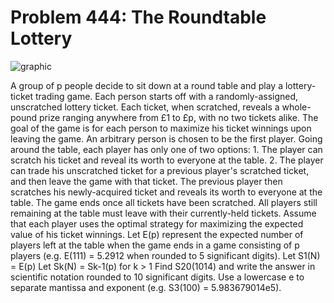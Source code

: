 # Problem 444: The Roundtable Lottery

![graphic](img444.gif)

A group of p people decide to sit down at a round table and play a
lottery-ticket trading game. Each person starts off with a
randomly-assigned, unscratched lottery ticket. Each ticket, when
scratched, reveals a whole-pound prize ranging anywhere from £1 to £p,
with no two tickets alike. The goal of the game is for each person to
maximize his ticket winnings upon leaving the game. An arbitrary person
is chosen to be the first player. Going around the table, each player
has only one of two options: 1. The player can scratch his ticket and
reveal its worth to everyone at the table. 2. The player can trade his
unscratched ticket for a previous player's scratched ticket, and then
leave the game with that ticket. The previous player then scratches his
newly-acquired ticket and reveals its worth to everyone at the table.
The game ends once all tickets have been scratched. All players still
remaining at the table must leave with their currently-held tickets.
Assume that each player uses the optimal strategy for maximizing the
expected value of his ticket winnings. Let E(p) represent the expected
number of players left at the table when the game ends in a game
consisting of p players (e.g. E(111) = 5.2912 when rounded to 5
significant digits). Let S1(N) = E(p) Let Sk(N) = Sk-1(p) for k &gt; 1
Find S20(1014) and write the answer in scientific notation rounded to 10
significant digits. Use a lowercase e to separate mantissa and exponent
(e.g. S3(100) = 5.983679014e5).